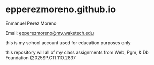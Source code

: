 # epperezmoreno.github.io

Enmanuel Perez Moreno

Email: epperezmoreno@my.waketech.edu

this is my school account used for education purposes only

this repository will all of my class assignments from Web, Pgm, & Db Foundation (2025SP.CTI.110.2837



